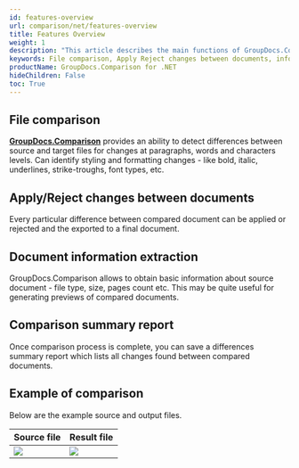 ```yaml
---
id: features-overview
url: comparison/net/features-overview
title: Features Overview
weight: 1
description: "This article describes the main functions of GroupDocs.Comparison for .NET. Comparing files, Accepting or rejecting changes between documents, receiving information from a document and creating a summary report"
keywords: File comparison, Apply Reject changes between documents, information extraction
productName: GroupDocs.Comparison for .NET
hideChildren: False
toc: True
---
```


## File comparison

**[GroupDocs.Comparison](https://products.groupdocs.com/comparison/net)** provides an ability to detect differences between source and target files for changes at paragraphs, words and characters levels. Can identify styling and formatting changes - like bold, italic, underlines, strike-troughs, font types, etc.

## Apply/Reject changes between documents

Every particular difference between compared document can be applied or rejected and the exported to a final document.

## Document information extraction

GroupDocs.Comparison allows to obtain basic information about source document - file type, size, pages count etc. This may be quite useful for generating previews of compared documents.

## Comparison summary report

Once comparison process is complete, you can save a differences summary report which lists all changes found between compared documents.

## Example of comparison
Below are the example source and output files.


| Source file                                    | Result file                                           |
| ---------------------------------------------- | ----------------------------------------------------- |
| ![](/comparison/java/images/Comparison-example-source.jpg) | ![](/comparison/java/images/Comparison-example-result.jpg) |